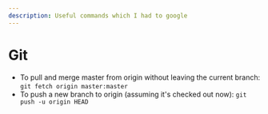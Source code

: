 ```yaml
---
description: Useful commands which I had to google
---
```


# Git

* To pull and merge master from origin without leaving the current branch: `git fetch origin master:master`
* To push a new branch to origin \(assuming it's checked out now\): `git push -u origin HEAD`

